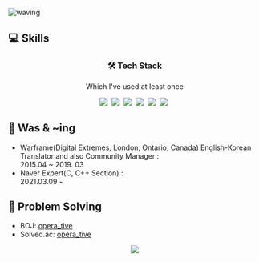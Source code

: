 ![waving](https://capsule-render.vercel.app/api?type=waving&height=200&text=TaeHwan%20Hwang&fontAlign=65&fontAlignY=40&color=gradient)

## 💻 Skills

<h3 align="center">🛠 Tech Stack</h3>

<p align="center">Which I've used at least once</p>

<p align="center">
  <img src="https://img.shields.io/badge/C-A8B9CC?style=flat-square&logo=C&logoColor=white">&nbsp  
  <img src="https://img.shields.io/badge/C++-00599C?style=flat-square&logo=C%2B%2B&logoColor=white">&nbsp 
  <img src="https://img.shields.io/badge/-C%23-000000?logo=Csharp&logoColor=white">&nbsp
  <img src="https://img.shields.io/badge/Python-3766AB?style=flat-square&logo=Python&logoColor=white">&nbsp 
  <img src="https://img.shields.io/badge/-UE4-000000?logo=UnrealEngine&logoColor=white">&nbsp
  <img src="https://img.shields.io/badge/-Unity-000000?logo=Unity&logoColor=white">&nbsp
</p>

## 📃 Was & ~ing
- Warframe(Digital Extremes, London, Ontario, Canada) English-Korean Translator and also Community Manager : <br>2015.04 ~ 2019. 03 
- Naver Expert(C, C++ Section) : <br>2021.03.09 ~

## 📃 Problem Solving

- BOJ: [opera_tive](https://www.acmicpc.net/user/opera_tive)
- Solved.ac: [opera_tive](https://solved.ac/profile/opera_tive)

<p align="center">
  <a href="https://solved.ac/profile/opera_tive"><img src="https://github-readme-solvedac-hyp3rflow.vercel.app/api/?handle=opera_tive"></a><br>
</p>
<!--
**Edgar907/Edgar907** is a ✨ _special_ ✨ repository because its `README.md` (this file) appears on your GitHub profile.

Here are some ideas to get you started:

- 🔭 I’m currently working on ...
- 🌱 I’m currently learning ...
- 👯 I’m looking to collaborate on ...
- 🤔 I’m looking for help with ...
- 💬 Ask me about ...
- 📫 How to reach me: ...
- 😄 Pronouns: ...
- ⚡ Fun fact: ...
-->
